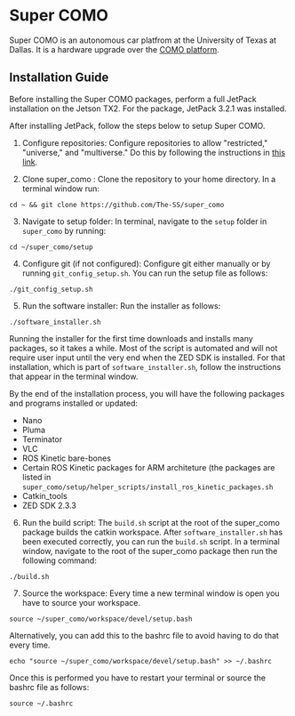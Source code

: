 # Super COMO
Super COMO is an autonomous car platfrom at the University of Texas at Dallas. It is a hardware upgrade over the [COMO platform](https://github.com/TSummersLab/como).

## Installation Guide

Before installing the Super COMO packages, perform a full JetPack installation on the Jetson TX2. For the package, JetPack 3.2.1 was installed. 

After installing JetPack, follow the steps below to setup Super COMO.

1. Configure repositories:
Configure repositories to allow "restricted," "universe," and "multiverse." Do this by following the instructions in [this link](https://help.ubuntu.com/community/Repositories/Ubuntu).

2. Clone super_como :
Clone the repository to your home directory. In a terminal window run:
```
cd ~ && git clone https://github.com/The-SS/super_como
```

3. Navigate to setup folder:
In terminal, navigate to the `setup` folder in `super_como` by running:
``` 
cd ~/super_como/setup
```

4. Configure git (if not configured):
Configure git either manually or by running `git_config_setup.sh`. You can run the setup file as follows:
```
./git_config_setup.sh
```

5. Run the software installer:
Run the installer as follows:
```
./software_installer.sh
```
Running the installer for the first time downloads and installs many packages, so it takes a while. Most of the script is automated and will not require user input until the very end when the ZED SDK is installed. For that installation, which is part of `software_installer.sh`, follow the instructions that appear in the terminal window.

By the end of the installation process, you will have the following packages and programs installed or updated:
* Nano
* Pluma
* Terminator
* VLC
* ROS Kinetic bare-bones 
* Certain ROS Kinetic packages for ARM architeture (the packages are listed in `super_como/setup/helper_scripts/install_ros_kinetic_packages.sh`
* Catkin_tools
* ZED SDK 2.3.3

6. Run the build script:
The `build.sh` script at the root of the super_como package builds the catkin workspace.
After `software_installer.sh` has been executed correctly, you can run the `build.sh` script. In a terminal window, navigate to the root of the super_como package then run the following command:
```
./build.sh
```

7. Source the workspace:
Every time a new terminal window is open you have to source your workspace.
```
source ~/super_como/workspace/devel/setup.bash
```
Alternatively, you can add this to the bashrc file to avoid having to do that every time.
```
echo "source ~/super_como/workspace/devel/setup.bash" >> ~/.bashrc
```
Once this is performed you have to restart your terminal or source the bashrc file as follows:
```
source ~/.bashrc
```



